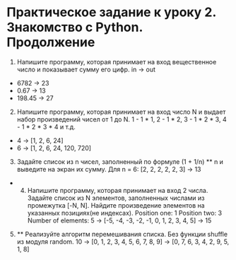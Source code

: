# Практическое задание к уроку 2. Знакомство с Python. Продолжение

1. Напишите программу, которая принимает на вход вещественное число и показывает сумму его цифр.
in -> out
- 6782 -> 23
- 0.67 -> 13
- 198.45 -> 27

2. Напишите программу, которая принимает на вход число N и выдает набор произведений чисел от 1 до N.
1 - 1 * 1, 2 - 1 * 2, 3 - 1 * 2 * 3, 4 - 1 * 2 * 3 * 4 и т.д.
- 4 -> [1, 2, 6, 24]
- 6 -> [1, 2, 6, 24, 120, 720]

3. Задайте список из n чисел, заполненный по формуле (1 + 1/n) ** n и выведите на экран их сумму.
Для n = 6: [2, 2, 2, 2, 2, 3] -> 13


* 4. Напишите программу, которая принимает на вход 2 числа. Задайте список из N элементов, заполненных числами из промежутка [-N, N]. Найдите произведение элементов на указанных позициях(не индексах).
Position one: 1
Position two: 3
Number of elements: 5
-> [-5, -4, -3, -2, -1, 0, 1, 2, 3, 4, 5]
-> 15

5. ** Реализуйте алгоритм перемешивания списка. Без функции shuffle из модуля random.
10
-> [0, 1, 2, 3, 4, 5, 6, 7, 8, 9]
-> [0, 7, 6, 3, 4, 2, 9, 5, 1, 8]
